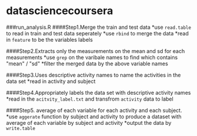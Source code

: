 datasciencecoursera
===================
###run_analysis.R
####Step1.Merge the train and test data
*use `read.table` to read in train and test data seperately
*use `rbind` to merge the data
*read in `feature` to be the variables labels

####Step2.Extracts only the measurements on the mean and sd for each measurements
*use `grep` on the varibale names to find which contains "mean" / "sd"
*filter the merged data by the above variable names

####Step3.Uses descriptive activity names to name the activities in the data set
*read in activity and subject

####Step4.Appropriately labels the data set with descriptive activity names
*read in the `acitvity_label.txt` and transfrom `activity` data to label

####Step5. average of each variable for each activity and each subject.
*use `aggerate` function by subject and activity to produce a dataset with average of each variable by subject and activity
*output the data by `write.table`
